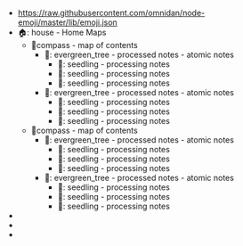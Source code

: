 - https://raw.githubusercontent.com/omnidan/node-emoji/master/lib/emoji.json
- 🏠: house - Home Maps
    - 🧭compass - map of contents
        - 🌲: evergreen_tree - processed notes - atomic notes
            - 🌱: seedling - processing notes
            - 🌱: seedling - processing notes
            - 🌱: seedling - processing notes
        - 🌲: evergreen_tree - processed notes - atomic notes
            - 🌱: seedling - processing notes
            - 🌱: seedling - processing notes
            - 🌱: seedling - processing notes
    - 🧭compass - map of contents
        - 🌲: evergreen_tree - processed notes - atomic notes
            - 🌱: seedling - processing notes
            - 🌱: seedling - processing notes
            - 🌱: seedling - processing notes
        - 🌲: evergreen_tree - processed notes - atomic notes
            - 🌱: seedling - processing notes
            - 🌱: seedling - processing notes
            - 🌱: seedling - processing notes
- 
- 
- 
